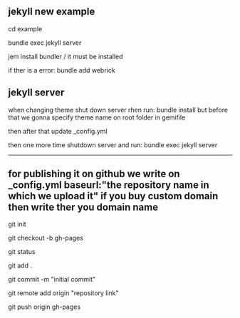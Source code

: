 jekyll new example 
---
cd example 

bundle exec jekyll server 

jem install bundler / it must be installed 

if ther is a error: bundle add webrick 

jekyll server 
---------------
when changing theme shut down server rhen run: bundle install
but before that we gonna specify theme name on root folder in gemifile
 
then after that update _config.yml

then one more time shutdown server and run: bundle exec jekyll server 

___
for publishing it on github we write on _config.yml baseurl:"the repository name in which we upload it"
if you buy custom domain then write ther you domain name
---
git init

git checkout -b gh-pages

git status

git add .


git commit -m "initial commit"

git remote add origin "repository link"

git push origin gh-pages

